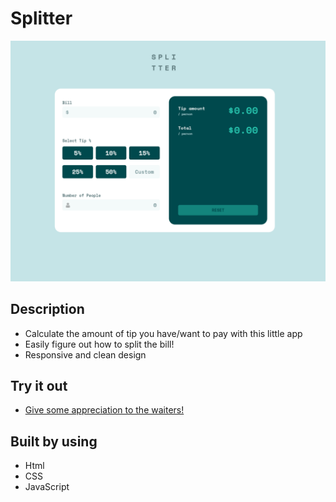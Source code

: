 # Splitter

![](/screenshot.png)

## Description

- Calculate the amount of tip you have/want to pay with this little app
- Easily figure out how to split the bill!
- Responsive and clean design

## Try it out

- [Give some appreciation to the waiters!](https://cryptic-deer.github.io/tip-calculator/)

## Built by using

- Html
- CSS
- JavaScript
